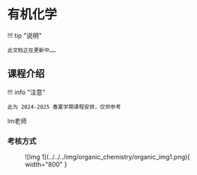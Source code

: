 # 有机化学

!!! tip "说明"

    此文档正在更新中……

## 课程介绍

!!! info "注意"

    此为 2024-2025 春夏学期课程安排，仅供参考

lm老师

### 考核方式

<figure markdown="span">
  ![Img 1](../../../img/organic_chemistry/organic_img1.png){ width="800" }
</figure>

